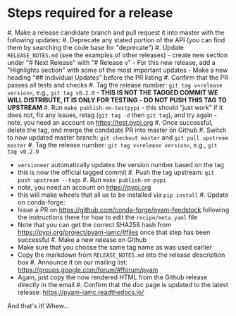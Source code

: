 
# Steps required for a release

#. Make a release candidate branch and pull request it into master with the following updates:
   #. Deprecate any stated portion of the API (you can find them by searching the code base for "deprecate")
   #. Update `RELEASE_NOTES.md` (see the examples of other releases)
	  - create new section under "# Next Release" with "# Release v<release version>"
	  - For this new release, add a "Highlights section" with some of the most important updates
      - Make a new heading "## Individual Updates" before the PR listing
  #. Confirm that the PR passes all tests and checks
  #. Tag the release number: `git tag v<release version>`, e.g., `git tag v0.2.0`
     - **THIS IS NOT THE TAGGED COMMIT WE WILL DISTRIBUTE, IT IS ONLY FOR TESTING**
	 - **DO NOT PUSH THIS TAG TO UPSTREAM**
  #. Run `make publish-on-testpypi`
     - this should "just work" if it does not, fix any issues, retag (`git tag
       -d` then `git tag`), and try again
	 - note, you need an account on https://test.pypi.org
  #. Once successful, delete the tag, and merge the candidate PR into master on Github
#. Switch to now updated master branch: `git checkout master` and `git pull upstream master`
#. Tag the release number: `git tag v<release version>`, e.g., `git tag v0.2.0`
   - `versioneer` automatically updates the version number based on the tag
   - this is now the official tagged commit
#. Push the tag upstream: `git push upstream --tags`
#. Run `make publish-on-pypi`
   - note, you need an account on https://pypi.org
   - this will make wheels that all us to be installed via `pip install`
#. Update on conda-forge:
   - Issue a PR on https://github.com/conda-forge/pyam-feedstock following the
     instructions there for how to edit the `recipe/meta.yaml` file
   - Note that you can get the correct SHA256 hash from
     https://pypi.org/project/pyam-iamc/#files once that step has been
     successful
#. Make a new release on Github
   - Make sure that you choose the same tag name as was used earlier
   - Copy the markdown from `RELEASE_NOTES.md` into the release description box
#. Announce it on our mailing list: https://groups.google.com/forum/#!forum/pyam
   - Again, just copy the now rendered HTML from the Github release directly in
     the email
#. Confirm that the doc page is updated to the latest release: https://pyam-iamc.readthedocs.io/

And that's it! Whew...
